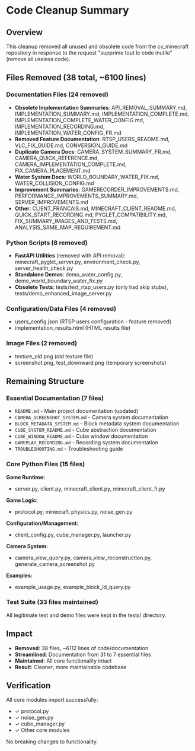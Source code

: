 # Code Cleanup Summary

## Overview

This cleanup removed all unused and obsolete code from the cv_minecraft repository in response to the request "supprime tout le code inutile" (remove all useless code).

## Files Removed (38 total, ~6100 lines)

### Documentation Files (24 removed)
- **Obsolete Implementation Summaries**: API_REMOVAL_SUMMARY.md, IMPLEMENTATION_SUMMARY.md, IMPLEMENTATION_COMPLETE.md, IMPLEMENTATION_COMPLETE_WATER_CONFIG.md, IMPLEMENTATION_RECORDING.md, IMPLEMENTATION_WATER_CONFIG_FR.md
- **Removed Feature Documentation**: RTSP_USERS_README.md, VLC_FIX_GUIDE.md, CONVERSION_GUIDE.md
- **Duplicate Camera Docs**: CAMERA_SYSTEM_SUMMARY_FR.md, CAMERA_QUICK_REFERENCE.md, CAMERA_IMPLEMENTATION_COMPLETE.md, FIX_CAMERA_PLACEMENT.md
- **Water System Docs**: WORLD_BOUNDARY_WATER_FIX.md, WATER_COLLISION_CONFIG.md
- **Improvement Summaries**: GAMERECORDER_IMPROVEMENTS.md, PERFORMANCE_IMPROVEMENTS_SUMMARY.md, SERVER_IMPROVEMENTS.md
- **Other**: CLIENT_FRANCAIS.md, MINECRAFT_CLIENT_README.md, QUICK_START_RECORDING.md, PYGLET_COMPATIBILITY.md, FIX_SUMMARY_IMAGES_AND_TESTS.md, ANALYSIS_SAME_MAP_REQUIREMENT.md

### Python Scripts (8 removed)
- **FastAPI Utilities** (removed with API removal): minecraft_pyglet_server.py, environment_check.py, server_health_check.py
- **Standalone Demos**: demo_water_config.py, demo_world_boundary_water_fix.py
- **Obsolete Tests**: tests/test_rtsp_users.py (only had skip stubs), tests/demo_enhanced_image_server.py

### Configuration/Data Files (4 removed)
- users_config.json (RTSP users configuration - feature removed)
- implementation_results.html (HTML results file)

### Image Files (2 removed)
- texture_old.png (old texture file)
- screenshot.png, test_downward.png (temporary screenshots)

## Remaining Structure

### Essential Documentation (7 files)
- `README.md` - Main project documentation (updated)
- `CAMERA_SCREENSHOT_SYSTEM.md` - Camera system documentation
- `BLOCK_METADATA_SYSTEM.md` - Block metadata system documentation
- `CUBE_SYSTEM_README.md` - Cube abstraction documentation
- `CUBE_WINDOW_README.md` - Cube window documentation
- `GAMEPLAY_RECORDING.md` - Recording system documentation
- `TROUBLESHOOTING.md` - Troubleshooting guide

### Core Python Files (15 files)
**Game Runtime:**
- server.py, client.py, minecraft_client.py, minecraft_client_fr.py

**Game Logic:**
- protocol.py, minecraft_physics.py, noise_gen.py

**Configuration/Management:**
- client_config.py, cube_manager.py, launcher.py

**Camera System:**
- camera_view_query.py, camera_view_reconstruction.py, generate_camera_screenshot.py

**Examples:**
- example_usage.py, example_block_id_query.py

### Test Suite (33 files maintained)
All legitimate test and demo files were kept in the tests/ directory.

## Impact

- **Removed**: 38 files, ~6112 lines of code/documentation
- **Streamlined**: Documentation from 31 to 7 essential files
- **Maintained**: All core functionality intact
- **Result**: Cleaner, more maintainable codebase

## Verification

All core modules import successfully:
- ✓ protocol.py
- ✓ noise_gen.py  
- ✓ cube_manager.py
- ✓ Other core modules

No breaking changes to functionality.
